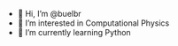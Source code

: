- 👋 Hi, I’m @buelbr
- 👀 I’m interested in Computational Physics
- 🌱 I’m currently learning Python

<!---
buelbr/buelbr is a ✨ special ✨ repository because its `README.md` (this file) appears on your GitHub profile.
You can click the Preview link to take a look at your changes.
--->
